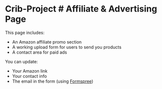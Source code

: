 # Crib-Project # Affiliate & Advertising Page

This page includes:
- An Amazon affiliate promo section
- A working upload form for users to send you products
- A contact area for paid ads

You can update:
- Your Amazon link
- Your contact info
- The email in the form (using [Formspree](https://formspree.io))

